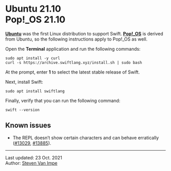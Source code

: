 # Ubuntu 21.10<br>Pop!_OS 21.10

[**Ubuntu**](https://ubuntu.com) was the first Linux distribution to support Swift. [**Pop!_OS**](https://pop.system76.com) is derived from Ubuntu, so the following instructions apply to Pop!_OS as well.

Open the **Terminal** application and run the following commands:

```
sudo apt install -y curl
curl -s https://archive.swiftlang.xyz/install.sh | sudo bash
```

At the prompt, enter **1** to select the latest stable release of Swift.

Next, install Swift:

```
sudo apt install swiftlang
```

Finally, verify that you can run the following command:

```
swift --version
```

## Known issues

- The REPL doesn’t show certain characters and can behave erratically ([#13029](https://bugs.swift.org/browse/SR-13029), [#13885](https://bugs.swift.org/browse/SR-13885)).

---

Last updated: 23 Oct. 2021 \
Author: [Steven Van Impe](https://github.com/svanimpe)
